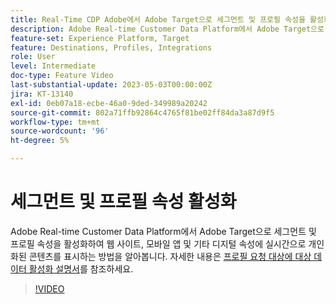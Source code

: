 ```yaml
---
title: Real-Time CDP Adobe에서 Adobe Target으로 세그먼트 및 프로필 속성을 활성화하려면 어떻게 합니까?
description: Adobe Real-time Customer Data Platform에서 Adobe Target으로 세그먼트 및 프로필 속성을 활성화하여 웹 사이트, 모바일 앱 및 기타 디지털 속성에 실시간으로 개인화된 콘텐츠를 표시하는 방법을 알아봅니다.
feature-set: Experience Platform, Target
feature: Destinations, Profiles, Integrations
role: User
level: Intermediate
doc-type: Feature Video
last-substantial-update: 2023-05-03T00:00:00Z
jira: KT-13140
exl-id: 0eb07a18-ecbe-46a0-9ded-349989a20242
source-git-commit: 802a71ffb92864c4765f81be02ff84da3a87d9f5
workflow-type: tm+mt
source-wordcount: '96'
ht-degree: 5%

---
```


# 세그먼트 및 프로필 속성 활성화

Adobe Real-time Customer Data Platform에서 Adobe Target으로 세그먼트 및 프로필 속성을 활성화하여 웹 사이트, 모바일 앱 및 기타 디지털 속성에 실시간으로 개인화된 콘텐츠를 표시하는 방법을 알아봅니다. 자세한 내용은 [프로필 요청 대상에 대상 데이터 활성화 설명서](https://experienceleague.adobe.com/docs/experience-platform/destinations/ui/activate/activate-profile-request-destinations.html?lang=ko)를 참조하세요.

>[!VIDEO](https://video.tv.adobe.com/v/3419036/?learn=on)
